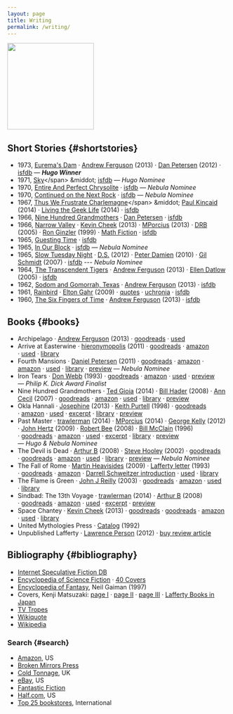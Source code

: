 ```yaml
---
layout: page
title: Writing
permalink: /writing/
---
```


<a href="http://www.centipedepress.com/authors/lafferty.html"><img src="{{ site.baseurl }}/images/works.jpg" height="197"></a>

## Short Stories {#shortstories}

* 1973, <span class="btitle">[Eurema's Dam](https://www.google.com/search?&q=r.a.+lafferty+%22eurema%27s+dam%22)</span>
&middot; [Andrew Ferguson](http://ralafferty.tumblr.com/post/62040086300/70-euremas-dam) (2013)
&middot; [Dan Petersen](http://antsofgodarequeerfish.blogspot.com/2012/04/illustration-for-euremas-dam.html) (2012)
&middot; [isfdb](http://www.isfdb.org/cgi-bin/title.cgi?41531)
&mdash; <b>*Hugo Winner*</b> 
* 1971, <span class="btitle">[Sky](https://www.google.com/search?&q=r.a.+lafferty+"sky")</span>
&middot; [isfdb](http://www.isfdb.org/cgi-bin/title.cgi?40938)
&mdash; *Hugo Nominee* 
* 1970, <span class="btitle">[Entire And Perfect Chrysolite](https://www.google.com/search?&q=r.a.+lafferty+%22entire+and+perfect+chrysolite%22)</span>
&middot; [isfdb](http://www.isfdb.org/cgi-bin/title.cgi?41436)
&mdash; *Nebula Nominee* 
* 1970, <span class="btitle">[Continued on the Next Rock](https://www.google.com/search?q=Continued+on+the+Next+Rock&ie=utf-8&oe=utf-8#channel=fs&q=r.a.+lafferty+%22Continued+on+the+Next+Rock%22)</span>
&middot; [isfdb](http://www.isfdb.org/cgi-bin/title.cgi?41531)
&mdash; *Nebula Nominee* 
* 1967, <span class="btitle">[Thus We Frustrate Charlemagne](https://www.google.com/search?&q=r.a.+lafferty+"thus+we+frustrate+charlemagne")</span>
&middot; [Paul Kincaid](http://ttdlabyrinth.wordpress.com/2014/08/01/reprint-thus-we-frustrate-charlemagne/) (2014)
&middot; [Living the Geek Life](https://livingthegeeklife.wordpress.com/2014/01/05/short-story-saturday-thus-we-frustrate-charlemagne/) (2014)
&middot; [isfdb](http://www.isfdb.org/cgi-bin/title.cgi?52255)
* 1966, <span class="btitle">[Nine Hundred Grandmothers](https://web.archive.org/web/20080124051430/http://www.scifi.com/scifiction/classics/classics_archive/lafferty/lafferty1.html)</span>
&middot; [Dan Petersen](http://antsofgodarequeerfish.blogspot.com/2011/09/thoughts-on-nine-hundred-grandmothers.html) 
&middot; [isfdb](http://www.isfdb.org/cgi-bin/title.cgi?54132)
* 1966, <span class="btitle">[Narrow Valley](https://web.archive.org/web/20040813150700/http://www.scifi.com/scifiction/classics/classics_archive/lafferty3/lafferty31.html)</span>
&middot; [Kevin Cheek](http://www.yetanotherlaffertyblog.com/2013/06/you-cant-go-back-and-narrow-valley.html) (2013)
&middot; [MPorcius](http://mporcius.blogspot.com/2013/10/narrow-valley-by-r-lafferty.html) (2013)
&middot; [DRB](http://www.scifi.darkroastedblend.com/2005/10/r-lafferty.html) (2005)
&middot; [Ron Ginzler](http://www.amazon.com/Lafferty-Orbit-R-A/product-reviews/1880448688) (1999)
&middot; [Math Fiction](http://kasmana.people.cofc.edu/MATHFICT/mfview.php?callnumber=mf733) 
&middot; [isfdb](http://www.isfdb.org/cgi-bin/title.cgi?53936)
* 1965, <span class="btitle">[Guesting Time](http://www.baenebooks.com/chapters/9781625791191/9781625791191___3.htm)</span>
&middot; [isfdb](http://www.isfdb.org/cgi-bin/title.cgi?54089)
* 1965, <span class="btitle">[In Our Block](https://www.google.com/search?&q=r.a.+lafferty+%22in+our+block%22)</span>
&middot; [isfdb](http://www.isfdb.org/cgi-bin/title.cgi?54099)
&mdash; *Nebula Nominee* 
* 1965, <span class="btitle">[Slow Tuesday Night](http://www.baenebooks.com/chapters/9781618249203/9781618249203___2.htm)</span>
&middot; [D.S.](http://happinessisfreesf.blogspot.com/2012/12/slow-tuesday-night-by-r-lafferty.html) (2012)
&middot; [Peter Damien](http://www.sfsignal.com/archives/2010/02/slow_tuesday_night/)  (2010)
&middot; [Gil Schmidt](http://gilthejenius.blogspot.com/2007/02/web-wonder.html) (2007)
&middot; [isfdb](http://www.isfdb.org/cgi-bin/title.cgi?52458)
---&nbsp;*Nebula Nominee* 
* 1964, <span class="btitle">[The Transcendent Tigers](https://web.archive.org/web/20071230052651/www.scifi.com/scifiction/classics/classics_archive/lafferty4/lafferty41.html)</span>
&middot; [Andrew Ferguson](http://ralafferty.tumblr.com/post/65026598841/75-the-transcendent-tigers) (2013)
&middot; [Ellen Datlow](http://edsfproject.blogspot.com/2005/11/transcendent-tigers-by-ra-lafferty.html) (2005)
&middot; [isfdb](http://www.isfdb.org/cgi-bin/title.cgi?59357)
* 1962, <span class="btitle">[Sodom and Gomorrah, Texas](http://manybooks.net/titles/laffertyr2316123161.html)</span>
&middot; [Andrew Ferguson](http://ralafferty.tumblr.com/post/63240518818/71-sodom-and-gomorrah-texas) (2013)
&middot; [isfdb](http://www.isfdb.org/cgi-bin/title.cgi?59221)
* 1961, <span class="btitle">[Rainbird](https://www.google.com/search?&q=r.a.+lafferty+%22rainbird%22)</span> 
&middot; [Elton Gahr](http://www.humanities360.com/index.php/short-story-review-rainbird-by-ra-lafferty-37045/) (2009)
&middot; [quotes](http://scifi.stackexchange.com/questions/36404/looking-for-a-story-about-a-time-traveler-talking-to-young-himself)
&middot; [uchronia](http://www.uchronia.net/bib.cgi/label.html?id=laffrainbi)
&middot; [isfdb](http://www.isfdb.org/cgi-bin/title.cgi?41022)
* 1960, <span class="btitle">[The Six Fingers of Time](http://www.gutenberg.org/ebooks/31663)</span>
&middot; [Andrew Ferguson](http://ralafferty.tumblr.com/post/55382042501/49-the-six-fingers-of-time) (2013)
&middot; [isfdb](http://www.isfdb.org/cgi-bin/title.cgi?58350)

## Books {#books}

* <span class="btitle">Archipelago</span>
&middot; [Andrew Ferguson](http://ralafferty.tumblr.com/post/70874732451/interlude-archipelago-and-the-argo-legend) (2013)
&middot;&nbsp;[goodreads](http://www.goodreads.com/book/show/2700591-archipelago#other_reviews "no reviews as of 2014-10-15")
&middot;&nbsp;[used](http://used.addall.com/SuperRare/submitRare.cgi?author=r.a.+lafferty&title=archipelago)
* <span class="btitle">Arrive at Easterwine</span>
&middot; [hieronymopolis](http://hieronymopolis.wordpress.com/2011/02/21/epiktistes-on-time-from-arrive-at-easterwine-the-autobiography-of-a-ktistec-machine-as-conveyed-to-r-a-lafferty-1971/) (2011)
&middot; [goodreads](http://www.goodreads.com/book/show/2700590-arrive-at-easterwine#other_reviews "4 reviews")
&middot; [amazon](http://www.amazon.com/Arrive-Easterwine-autobiography-ktistec-machine/product-reviews/068412341X/ref=cm_cr_pr_btm_helpful?ie=UTF8&showViewpoints=0&sortBy=byRankDescending "7 reviews")
&middot;&nbsp;[used](http://used.addall.com/SuperRare/submitRare.cgi?author=r.a.+lafferty&title=arrive+at+easterwine)
&middot;&nbsp;[library](http://www.worldcat.org/title/arrive-at-easterwine-the-autobiography-of-a-ktistec-machine/oclc/000161018)
* <span class="btitle">Fourth Mansions</span>
&middot; [Daniel Petersen](http://antsofgodarequeerfish.blogspot.com/2011/07/some-initial-thoughts-on-r-laffertys.html) (2011)
&middot; [goodreads](http://www.goodreads.com/book/show/689957.Fourth_Mansions#other_reviews "10 reviews")
&middot; [amazon](http://www.amazon.com/FOURTH-MANSIONS-24590-R-A-Lafferty/product-reviews/B001BJ0RAM/ref=cm_cr_dp_see_all_summary?ie=UTF8&showViewpoints=1&sortBy=byRankDescending "3 reviews") 
&middot; [amazon](http://www.amazon.com/Fourth-Mansions-R-A-Lafferty/product-reviews/1557850488/ref=cm_cr_pr_top_helpful?ie=UTF8&showViewpoints=0&sortBy=byRankDescending_ "4 reviews") 
&middot;&nbsp;[used](http://used.addall.com/SuperRare/submitRare.cgi?author=r.a.+lafferty&title=fourth+mansions)
&middot;&nbsp;[library](http://www.worldcat.org/title/fourth-mansions/oclc/005950330)
&middot; [preview](http://books.google.com/books?id=AJ1yVXoMfkoC&printsec=frontcover&dq=fourth+mansions&hl=en&sa=X&ei=3H47VPmeCIzLsATNi4KIBg&ved=0CCsQuwUwAA#v=onepage&q=fourth%20mansions&f=false) 
&mdash;&nbsp;*Nebula&nbsp;Nominee* 
* <span class="btitle">Iron Tears</span>
&middot; [Don Webb](https://groups.google.com/forum/#!topic/rec.arts.sf.reviews/rnfAKdj_XWQ) (1993)
&middot;&nbsp;[goodreads](http://www.goodreads.com/book/show/1292074.Iron_Tears#other_reviews "1 review")
&middot;&nbsp;[amazon](http://www.amazon.com/Iron-Tears-R-A-Lafferty/product-reviews/096290662X/ref=cm_cr_pr_top_helpful?ie=UTF8&showViewpoints=0&sortBy=byRankDescending "3 reviews") 
&middot;&nbsp;[used](http://used.addall.com/SuperRare/submitRare.cgi?author=r.a.+lafferty&title=iron+tears) 
&middot;&nbsp;[preview](http://books.google.com/books?id=wJZDoE5Hz0MC&printsec=frontcover#v=onepage&q&f=false) 
&mdash;&nbsp;*Philip&nbsp;K.&nbsp;Dick&nbsp;Award&nbsp;Finalist* 
* <span class="btitle">Nine Hundred Grandmothers</span>
&middot; [Ted Gioia](http://conceptualfiction.com/nine_hundred_grandmothers.html) (2014)
&middot;&nbsp;[Bill Hader](http://artsbeat.blogs.nytimes.com/2008/01/31/its-so-incredibly-tulsa-bill-haders-book-picks/?_php=true&_type=blogs&_r=0) (2008)
&middot;&nbsp;[Ann Cecil](http://www.cs.cmu.edu/afs/cs/usr/roboman/www/sigma/review/900grannies.html) (2007)
&middot;&nbsp;[goodreads](http://www.goodreads.com/book/show/492773.Nine_Hundred_Grandmothers#other_reviews "27 reviews")
&middot;&nbsp;[amazon](http://www.amazon.com/Nine-Hundred-Grandmothers-R-Lafferty/product-reviews/0441580513/ref=cm_cr_pr_top_helpful?ie=UTF8&showViewpoints=0&sortBy=byRankDescending "18 reviews")
&middot;&nbsp;[used](http://used.addall.com/SuperRare/submitRare.cgi?author=r.a.+lafferty&title=nine+hundred+grandmothers)
&middot;&nbsp;[library](http://www.worldcat.org/title/nine-hundred-grandmothers/oclc/003633426)
&middot;&nbsp;[preview](http://books.google.com/books?id=Y_FoU_KMOmkC&printsec=frontcover#v=onepage&q&f=false) 
* <span class="btitle">Okla Hannali</span>
&middot; [Josephine](http://josephinereadersadvisory.wordpress.com/2013/01/30/okla-hannali-by-r-a-lafferty/) (2013)
&middot;&nbsp;[Keith Purtell](http://www.keithpurtell.com/kthings/r-a-lafferty.htm) (1998)
&middot;&nbsp;[goodreads](http://www.goodreads.com/book/show/667700.Okla_Hannali#other_reviews "9 reviews")
&middot;&nbsp;[amazon](http://www.amazon.com/Okla-Hannali-R-Lafferty/product-reviews/0806123494/ref=sr_1_1_cm_cr_acr_txt?ie=UTF8&showViewpoints=1 "16 reviews")
&middot;&nbsp;[used](http://used.addall.com/SuperRare/submitRare.cgi?author=r.a.+lafferty&title=okla+hannali)
&middot;&nbsp;[excerpt](https://web.archive.org/web/20070927011811/http://www.prairienet.org/~almahu/hannali.htm) 
&middot;&nbsp;[library](http://www.worldcat.org/title/okla-hannali/oclc/000389556)
&middot;&nbsp;[preview](http://books.google.com/books?id=JEcdwFYa3boC&printsec=frontcover#v=onepage&q&f=false) 
* <span class="btitle">Past Master</span>
&middot; [trawlerman](http://failingevenbetter.blogspot.com/2014/05/finished-past-master-not-review.html) (2014)
&middot;&nbsp;[MPorcius](http://mporcius.blogspot.com/2014/01/past-master-by-r-lafferty.html)  (2014)
&middot;&nbsp;[George Kelly](http://georgekelley.org/forgotten-books-160-past-master-by-r-a-lafferty/) (2012)
&middot;&nbsp;[John Hertz](http://web.archive.org/web/20110728190613/http://collectingsf.com/hertz/past_master.html) (2009)
&middot;&nbsp;[Robert&nbsp;Bee](http://www.irosf.com/q/zine/article/10456) (2008)
&middot;&nbsp;[Bill&nbsp;McClain](http://watershade.net/wmcclain/past_master.txt) (1996)
&middot;&nbsp;[goodreads](http://www.goodreads.com/book/show/492772.Past_Master#other_reviews "23 reviews")
&middot;&nbsp;[amazon](http://www.amazon.com/Past-Master-Ace-SF-65301/product-reviews/0441653014/ref=sr_1_1_cm_cr_acr_txt?ie=UTF8&showViewpoints=1 "6 reviews")
&middot;&nbsp;[used](http://used.addall.com/SuperRare/submitRare.cgi?author=r.a.+lafferty&title=past+master)
&middot;&nbsp;[excerpt](http://hieronymopolis.wordpress.com/2010/06/24/raphael-aloysius-laffertys-burlesqued-black-mass-in-his-book-past-master/) 
&middot;&nbsp;[library](http://www.worldcat.org/title/past-master/oclc/001693870)
&middot;&nbsp;[preview](http://books.google.com/books?id=uXHKVdU6nA8C&printsec=frontcover#v=onepage&q&f=false) 
&mdash;&nbsp;*Hugo&nbsp;&&nbsp;Nebula&nbsp;Nominee* 
* <span class="btitle">The Devil is Dead</span>
&middot; [Arthur B](http://ferretbrain.com/articles/article-240.html) (2008)
&middot; [Steve Hooley](https://web.archive.org/web/20090917070520/http://www.lostbooks.org/guestreviews/2002-06-27-1.html) (2002)
&middot;&nbsp;[goodreads](http://www.goodreads.com/book/show/1292067.The_Devil_Is_Dead#other_reviews "7 reviews")
&middot;&nbsp;[goodreads](http://www.goodreads.com/book/show/19376473-the-devil-is-dead#other_reviews "1 review")
&middot;&nbsp;[amazon](http://www.amazon.com/Devil-Dead-R-Lafferty/product-reviews/1557850461/ref=sr_1_1_cm_cr_acr_txt?ie=UTF8&showViewpoints=1 "4 reviews")
&middot;&nbsp;[used](http://used.addall.com/SuperRare/submitRare.cgi?author=r.a.+lafferty&title=the+devil+is+dead)
&middot;&nbsp;[library](http://www.worldcat.org/title/devil-is-dead/oclc/002896356)
&middot;&nbsp;[preview](http://books.google.com/books?id=xk0YTotXzu0C&printsec=frontcover#v=onepage&q&f=false) 
&mdash;&nbsp;*Nebula&nbsp;Nominee* 
* <span class="btitle">The Fall of Rome</span>
&middot; [Martin Heavisides](http://theevitable.blogspot.com/2009/01/ra-laffertys-fall-of-rome.html)  (2009)
&middot; [Lafferty letter](http://www.mulle-kybernetik.com/RAL/messageboard/viewtopic.php?p=402#p402) (1993)
&middot;&nbsp;[goodreads](http://www.goodreads.com/book/show/2806990-the-fall-of-rome#other_reviews "6 reviews")
&middot;&nbsp;[amazon](http://www.amazon.com/fall-Rome-R-Lafferty/product-reviews/B0006CALC4/ref=sr_1_1_cm_cr_acr_txt?ie=UTF8&showViewpoints=1 "3 reviews")
&middot;&nbsp;[Darrell Schweitzer introduction](http://books.google.com/books?id=HG-vjhQqE_cC&pg=PA107&dq=darrell+schweitzer+%22r.a.+lafferty%22&hl=en&sa=X&ei=uwhBVKXtGavbsASE64LoBw&ved=0CCIQuwUwAA#v=onepage&q=darrell%20schweitzer%20%22r.a.%20lafferty%22&f=false)
&middot;&nbsp;[used](http://used.addall.com/SuperRare/submitRare.cgi?author=r.a.+lafferty&title=the+fall+of+rome)
&middot;&nbsp;[library](http://www.worldcat.org/title/fall-of-rome/oclc/000164581)
* <span class="btitle">The Flame is Green</span>
&middot; [John J Reilly](http://www.benespen.com/storage/the-long-view/tfig.html) (2003)
&middot; [goodreads](http://www.goodreads.com/book/show/4738947-the-flame-is-green#other_reviews "no reviews as of 2014-10-15")
&middot; [amazon](http://www.amazon.com/flame-green-R-Lafferty/product-reviews/0802703461/ref=sr_1_2_cm_cr_acr_txt?ie=UTF8&showViewpoints=1 "2 reviews")
&middot;&nbsp;[used](http://used.addall.com/SuperRare/submitRare.cgi?author=r.a.+lafferty&title=the+flame+is+green)
&middot;&nbsp;[library](http://www.worldcat.org/title/flame-is-green/oclc/000132073)
* <span class="btitle">Sindbad: The 13th Voyage</span>
&middot; [trawlerman](http://failingevenbetter.blogspot.com/2014/10/this-great-redemptive-recoil.html) (2014)
&middot;&nbsp;[Arthur B](http://ferretbrain.com/articles/article-264) (2008)
&middot;&nbsp;[goodreads](http://www.goodreads.com/book/show/2412553.Sindbad#other_reviews "2 reviews")
&middot;&nbsp;[amazon](http://www.amazon.com/Sindbad-Thirteenth-Voyage-R-Lafferty/product-reviews/0962382418/ref=sr_1_1_cm_cr_acr_txt?ie=UTF8&showViewpoints=1 "1 review")
&middot;&nbsp;[used](http://used.addall.com/SuperRare/submitRare.cgi?author=r.a.+lafferty&title=sindbad)
&middot;&nbsp;[excerpt](http://failingevenbetter.blogspot.com/2014/09/well-its-living-and-living-in-magic.html) 
&middot;&nbsp;[preview](http://books.google.com/books?id=Y9sLZ56fQWMC&printsec=frontcover#v=onepage&q&f=false) 
* <span class="btitle">Space Chantey</span>
&middot; [Kevin Cheek](http://www.yetanotherlaffertyblog.com/2013/05/deeply-silly.html) (2013)
&middot; [goodreads](http://www.goodreads.com/book/show/2154101.Space_Chantey#other_reviews "8 reviews")
&middot; [goodreads](http://www.goodreads.com/book/show/10876706-pity-about-earth-space-chantey#other_reviews "1 review")
&middot; [amazon](http://www.amazon.com/Space-Chantey-About-Earth-Double/product-reviews/B001E50QMW/ref=sr_1_1_cm_cr_acr_txt?ie=UTF8&showViewpoints=1 "1 review")
&middot;&nbsp;[used](http://used.addall.com/SuperRare/submitRare.cgi?author=r.a.+lafferty&title=space+chantey)
&middot;&nbsp;[library](http://www.worldcat.org/title/space-chantey/oclc/006027516)
* <span class="btitle">United Mythologies Press</span>
&middot; [Catalog](/archive/ump-usenet.txt) (1992)
* <span class="btitle">Unpublished Lafferty</span>
&middot; [Lawrence Person](http://www.lawrenceperson.com/?p=7400) (2012)
&middot;&nbsp;[buy review article](http://www.nyrsf.com/2012/01/)


## Bibliography {#bibliography}

* [Internet Speculative Fiction DB](http://www.isfdb.org/cgi-bin/ea.cgi?36)
* [Encyclopedia of Science Fiction](http://www.sf-encyclopedia.com/entry/lafferty_r_a) &middot; [40 Covers](http://sf-encyclopedia.co.uk/gallery.php?link=lafferty_r_a)
* [Encyclopedia of Fantasy](http://sf-encyclopedia.co.uk/fe.php?nm=lafferty_r_a), Neil Gaiman (1997)
* Covers, Kenji Matsuzaki: [page I](http://hc2.seikyou.ne.jp/home/DrBr/RAL/cover/covers.html) &middot; [page II](http://hc2.seikyou.ne.jp/home/DrBr/RAL/cover/coversA.html) &middot; [page III](http://hc2.seikyou.ne.jp/home/DrBr/RAL/cover/coversM.html) &middot; [Lafferty Books in Japan](http://hc2.seikyou.ne.jp/home/DrBr/RAL/RALjap.html)
* [TV Tropes](http://tvtropes.org/pmwiki/pmwiki.php/Creator/RALafferty)
* [Wikiquote](http://en.wikiquote.org/wiki/R._A._Lafferty)
* [Wikipedia](https://en.wikipedia.org/wiki/R._A._Lafferty)

### Search {#search}

* [Amazon](http://www.amazon.com/s/ref=la_B004LPUKIW_B004LPUKIW_sr?rh=i%3Abooks&field-author=R.A+Lafferty&sort=relevance&ie=UTF8&qid=1413013006), US
* [Broken Mirrors Press](http://smallbeerpress.com/smallbeer/2009/08/03/broken-mirrors-press/)
* [Cold Tonnage](http://www.coldtonnage.com/?CLSN_3127=14130129523127d347f7707db112357e&keyword=lafferty&searchby=author&page=shop%2Fbrowse&fsb=1&Search=Search), UK
* [eBay](http://www.ebay.com/sch/i.html?_from=R40&_trksid=p2050601.m570.l1313.TR11.TRC1.A0.H0.Xr.a.+lafferty&_nkw=r.a.+lafferty&_sacat=0), US
* [Fantastic Fiction](http://www.fantasticfiction.co.uk/l/r-a-lafferty/)
* [Half.com](http://search.half.ebay.com/r-a-lafferty_W0QQ_trksidZp3030Q2em1446Q2el2686QQqueryZrQ2eaQ2eQ20laffertyQQmZbooks), US
* [Top 25 bookstores](http://used.addall.com/), International

